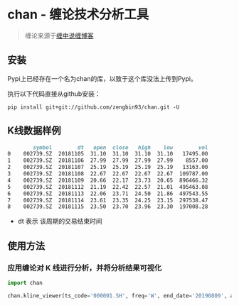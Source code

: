 # chan - 缠论技术分析工具
>缠论来源于[缠中说缠博客](http://blog.sina.com.cn/chzhshch)

## 安装

Pypi上已经存在一个名为chan的库，以致于这个库没法上传到Pypi。

执行以下代码直接从github安装：
```
pip install git+git://github.com/zengbin93/chan.git -U
```

## K线数据样例

```markdown
        symbol        dt   open  close   high    low        vol
0    002739.SZ  20181105  31.10  31.10  31.10  31.10   17495.00
1    002739.SZ  20181106  27.99  27.99  27.99  27.99    8557.00
2    002739.SZ  20181107  25.19  25.19  25.19  25.19   13163.00
3    002739.SZ  20181108  22.67  22.67  22.67  22.67  109787.00
4    002739.SZ  20181109  20.66  22.17  23.73  20.65  896466.32
5    002739.SZ  20181112  21.19  22.42  22.57  21.01  495463.08
6    002739.SZ  20181113  22.06  23.71  24.50  21.86  497543.55
7    002739.SZ  20181114  23.61  23.35  24.25  23.15  297538.47
8    002739.SZ  20181115  23.50  23.70  23.96  23.30  197008.28
```

* dt 表示 该周期的交易结束时间


## 使用方法

### 应用缠论对 K 线进行分析，并将分析结果可视化

```python
import chan

chan.kline_viewer(ts_code='000001.SH', freq='W', end_date='20190809', asset='I', show=True)
```




